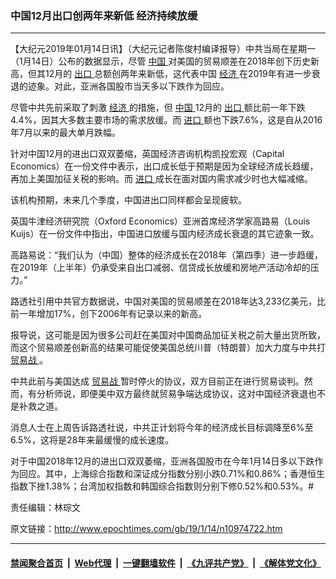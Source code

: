 ### 中国12月出口创两年来新低 经济持续放缓
------------------------

<p>
 【大纪元2019年01月14日讯】（大纪元记者陈俊村编译报导）中共当局在星期一（1月14日）公布的数据显示，尽管
 <a href="http://www.epochtimes.com/gb/tag/%E4%B8%AD%E5%9B%BD.html">
  中国
 </a>
 对美国的贸易顺差在2018年创下历史新高，但其12月的
 <a href="http://www.epochtimes.com/gb/tag/%E5%87%BA%E5%8F%A3.html">
  出口
 </a>
 总额创两年来新低，这代表中国
 <a href="http://www.epochtimes.com/gb/tag/%E7%BB%8F%E6%B5%8E.html">
  经济
 </a>
 在2019年有进一步衰退的迹象。对此，亚洲各国股市当天多以下跌作为回应。
</p>
<p>
 尽管中共先前采取了刺激
 <a href="http://www.epochtimes.com/gb/tag/%E7%BB%8F%E6%B5%8E.html">
  经济
 </a>
 的措施，但
 <a href="http://www.epochtimes.com/gb/tag/%E4%B8%AD%E5%9B%BD.html">
  中国
 </a>
 12月的
 <a href="http://www.epochtimes.com/gb/tag/%E5%87%BA%E5%8F%A3.html">
  出口
 </a>
 额比前一年下跌4.4%，因其大多数主要市场的需求放缓。而
 <a href="http://www.epochtimes.com/gb/tag/%E8%BF%9B%E5%8F%A3.html">
  进口
 </a>
 额也下跌7.6%，这是自从2016年7月以来的最大单月跌幅。
</p>
<p>
 针对中国12月的进出口双双萎缩，英国经济咨询机构凯投宏观（Capital Economics）在一份文件中表示，出口成长低于预期是因为全球经济成长趋缓，再加上美国加征关税的影响。而
 <a href="http://www.epochtimes.com/gb/tag/%E8%BF%9B%E5%8F%A3.html">
  进口
 </a>
 成长在面对国内需求减少时也大幅减缩。
</p>
<p>
 该机构预期，未来几个季度，中国进出口同样都会呈现疲软。
</p>
<p>
 英国牛津经济研究院（Oxford Economics）亚洲首席经济学家高路易（Louis Kuijs）在一份文件中指出，中国进口放缓与国内经济成长衰退的其它迹象一致。
</p>
<p>
 高路易说：“我们认为（中国）整体的经济成长在2018年（第四季）进一步趋缓，在2019年（上半年）仍承受来自出口减弱、信贷成长放缓和房地产活动冷却的压力。”
</p>
<p>
 路透社引用中共官方数据说，中国对美国的贸易顺差在2018年达3,233亿美元，比前一年增加17%，创下2006年有记录以来的新高。
</p>
<p>
 报导说，这可能是因为很多公司赶在美国对中国商品加征关税之前大量出货所致，而这个贸易顺差创新高的结果可能促使美国总统川普（特朗普）加大力度与中共打
 <a href="http://www.epochtimes.com/gb/tag/%E8%B4%B8%E6%98%93%E6%88%98.html">
  贸易战
 </a>
 。
</p>
<p>
 中共此前与美国达成
 <a href="http://www.epochtimes.com/gb/tag/%E8%B4%B8%E6%98%93%E6%88%98.html">
  贸易战
 </a>
 暂时停火的协议，双方目前正在进行贸易谈判。然而，有分析师说，即便美中双方最终就贸易争端达成协议，这对中国经济衰退也不是补救之道。
</p>
<p>
 消息人士在上周告诉路透社说，中共正计划将今年的经济成长目标调降至6%至6.5%，这将是28年来最缓慢的成长速度。
</p>
<p>
 对于中国2018年12月的进出口双双萎缩，亚洲各国股市在今年1月14日多以下跌作为回应。其中，上海综合指数和深证成分指数分别小跌0.71%和0.86%；香港恒生指数下挫1.38%；台湾加权指数和韩国综合指数则分别下修0.52%和0.53%。#
</p>
<p>
 责任编辑：林琮文
</p>

原文链接：http://www.epochtimes.com/gb/19/1/14/n10974722.htm


------------------------
#### [禁闻聚合首页](https://github.com/gfw-breaker/banned-news/blob/master/README.md) &nbsp;|&nbsp; [Web代理](https://github.com/gfw-breaker/open-proxy/blob/master/README.md) &nbsp;|&nbsp; [一键翻墙软件](https://github.com/gfw-breaker/nogfw/blob/master/README.md) &nbsp;|&nbsp; [《九评共产党》](https://github.com/gfw-breaker/9ping.md/blob/master/README.md#九评之一评共产党是什么) &nbsp;|&nbsp; [《解体党文化》](https://github.com/gfw-breaker/jtdwh.md/blob/master/README.md#绪论)